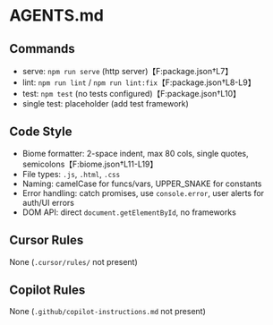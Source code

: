 # AGENTS.md

## Commands
- serve: `npm run serve` (http server)【F:package.json†L7】
- lint: `npm run lint` / `npm run lint:fix`【F:package.json†L8-L9】
- test: `npm test` (no tests configured)【F:package.json†L10】
- single test: placeholder (add test framework)

## Code Style
- Biome formatter: 2-space indent, max 80 cols, single quotes, semicolons【F:biome.json†L11-L19】
- File types: `.js`, `.html`, `.css`
- Naming: camelCase for funcs/vars, UPPER_SNAKE for constants
- Error handling: catch promises, use `console.error`, user alerts for auth/UI errors
- DOM API: direct `document.getElementById`, no frameworks

## Cursor Rules
None (`.cursor/rules/` not present)

## Copilot Rules
None (`.github/copilot-instructions.md` not present)
